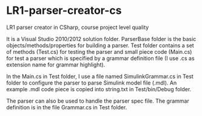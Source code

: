 # LR1-parser-creator-cs
LR1 parser creator in CSharp, course project level quality

It is a Visual Studio 2010/2012 solution folder. ParserBase folder is the basic
objects/methods/properties for building a parser. Test folder contains
a set of methods (Test.cs) for testing the parser and small piece code
(Main.cs) for test a parser which is specified by a grammar definition
file (I use .cs as extension name for grammar highlight).

In the Main.cs in Test folder, I use a file named SimulinkGrammar.cs
in Test folder to configure the parser to parse Simulink model file
(.mdl). An example .mdl code piece is copied into string.txt in
Test/bin/Debug folder.

The parser can also be used to handle the parser spec file. The
grammar definition is in the file Grammar.cs in Test folder.
